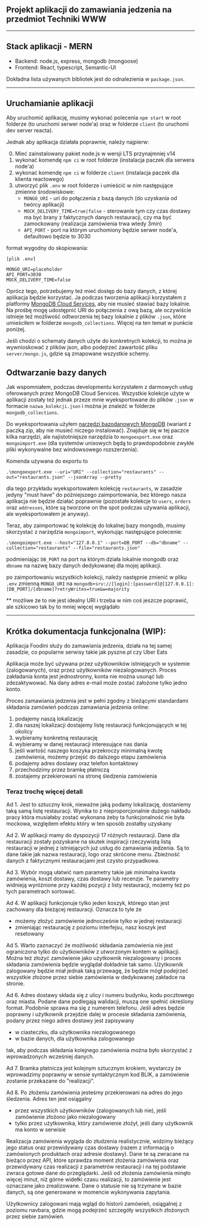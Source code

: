 ## Projekt aplikacji do zamawiania jedzenia na przedmiot Techniki WWW

<hr />

## Stack aplikacji - MERN

-  Backend: node.js, express, mongodb (mongoose)
-  Frontend: React, typescript, Semantic-UI

Dokładna lista używanych bibliotek jest do odnalezienia w `package.json`.

<hr />

## Uruchamianie aplikacji

Aby uruchomić aplikację, musimy wykonać polecenia `npm start` w root folderze (to uruchomi serwer node'a) oraz w folderze `client` (to uruchomi dev server reacta).

Jednak aby aplikacja działała poprawnie, należy najpierw:

0. Mieć zainstalowany pakiet node.js w wersji LTS przynajmniej v14
1. wykonać komendę `npm ci` w root folderze (instalacja paczek dla serwera node'a)
2. wykonać komendę `npm ci` w folderze `client` (instalacja paczek dla klienta reactowego)
3. utworzyć plik `.env` w root folderze i umieścić w nim następujące zmienne środowiskowe:
   -  `MONGO_URI` - uri do połączenia z bazą danych (do uzyskania od twórcy aplikacji)
   -  `MOCK_DELIVERY_TIME=true|false` - sterowanie tym czy czas dostawy ma być brany z faktycznych danych restauracji, czy ma być zamockowany (realizacja zamówienia trwa wtedy 3min)
   -  `API_PORT` - port na którym uruchomiony będzie serwer node'a, defaultowo będzie to 3030

format wygodny do skopiowania:

```
[plik .env]

MONGO_URI=placeholder
API_PORT=3030
MOCK_DELIVERY_TIME=false
```

Oprócz tego, potrzebujemy też mieć dostęp do bazy danych, z której aplikacja będzie korzystać. Ja podczas tworzenia aplikacji korzystałem z platformy [MongoDB Cloud Services](https://cloud.mongodb.com), aby nie musieć stawiać bazy lokalnie. Na prośbę mogę udostępnić URI do połączenia z ową bazą, ale oczywiście istnieje też możliwość odtworzenia tej bazy lokalnie z plików `.json`, które umieściłem w folderze `mongodb_collections`. Więcej na ten temat w punkcie poniżej.

Jeśli chodzi o schematy danych użyte do konkretnych kolekcji, to można je wywnioskować z plików json, albo podejrzeć zawartość pliku `server/mongo.js`, gdzie są zmapowane wszystkie schemy.

## Odtwarzanie bazy danych

Jak wspomniałem, podczas developmentu korzystałem z darmowych usług oferowanych przez MongoDB Cloud Services. Wszystkie kolekcje użyte w aplikacji zostały też jednak przeze mnie wyeksportowane do plików `.json` w formacie `nazwa_kolekcji.json` i można je znaleźć w folderze `mongodb_collections`.

Do wyeksportowania użyłem [narzędzi bazodanowych MongoDB](https://www.mongodb.com/try/download/database-tools) (wariant z paczką zip, aby nie musieć niczego instalować). Znajduje się w tej paczce kilka narzędzi, ale najistotniejsze narzędzia to `mongoexport.exe` oraz `mongoimport.exe` (dla systemów unixowych będą to prawdopodobnie zwykłe pliki wykonywalne bez windowsowego rozszerzenia).

Komenda używana do exportu to

```
.\mongoexport.exe --uri="URI" --collection="restaurants" --out="restaurants.json" --jsonArray --pretty
```

dla tego przykładu wyeksportowałem kolekcję `restaurants`, w zasadzie jedyny "must have" do późniejszego zaimportowania, bez którego nasza aplikacja nie będzie działać poprawnie (pozostałe kolekcje to `users`, `orders` oraz `addresses`, które są tworzone on the spot podczas używania aplikacji, ale wyeksportowałem je anyway).

Teraz, aby zaimportować tę kolekcję do lokalnej bazy mongodb, musimy skorzystać z narzędzia `mongoimport`, wykonując następujące polecenie:

```
.\mongoimport.exe --host="127.0.0.1" --port=DB_PORT --db="dbname" --collection="restaurants" --file="restaurants.json"
```

podmieniając `DB_PORT` na port na którym działa lokalnie mongodb oraz `dbname` na nazwę bazy danych dedykowanej dla mojej aplikacji.

po zaimportowaniu wszystkich kolekcji, należy następnie zmienić w pliku `.env` zmienną `MONGO_URI` na
`mongodb+srv://[login]:[password]@[127.0.0.1]:[DB_PORT]/[dbname]?retryWrites=true&w=majority`

\*\* możliwe że to nie jest idealny URI i trzeba w nim coś jeszcze poprawić, ale szkicowo tak by to mniej więcej wyglądało

<hr />

## Krótka dokumentacja funkcjonalna (WIP):

Aplikacja Foodini służy do zamawiania jedzenia, działa na tej samej zasadzie, co popularne serwisy takie jak pyszne.pl czy Uber Eats

Aplikacja może być używana przez użytkowników istniejących w systemie (zalogowanych), oraz przez użytkowników niezalogowanych. Proces zakładania konta jest jednostronny, konta nie można usunąć lub zdezaktywować. Na dany adres e-mail może zostać założone tylko jedno konto.

Proces zamawiania jedzenia jest w pełni zgodny z bieżącymi standardami składania zamówień podczas zamawiania jedzenia online:

1. podajemy naszą lokalizację
2. dla naszej lokalizacji dostajemy listę restauracji funkcjonujących w tej okolicy
3. wybieramy konkretną restaurację
4. wybieramy w danej restauracji interesujące nas dania
5. jeśli wartość naszego koszyka przekroczy minimalną kwotę zamówienia, możemy przejść do dalszego etapu zamówienia
6. podajemy adres dostawy oraz telefon kontaktowy
7. przechodzimy przez bramkę płatniczą
8. zostajemy przekierowani na stronę śledzenia zamówienia

### Teraz trochę więcej detali

Ad 1. Jest to sztuczny krok, nieważne jaką podamy lokalizację, dostaniemy taką samą listę restauracji. Wynika to z nieproporcjonalnie dużego nakładu pracy która musiałaby zostać wykonana żeby ta funkcjonalność nie była mockowa, względem efektu który w ten sposób zostałby uzyskany

Ad 2. W aplikacji mamy do dyspozycji 17 różnych restauracji. Dane dla restauracji zostały pozyskane na skutek inspiracji rzeczywistą listą restauracji w jednej z istniejących już usług do zamawiania jedzenia. Są to dane takie jak nazwa restauracji, logo oraz skrócone menu. Zbieżność danych z faktycznymi restauracjami jest czysto przypadkowa.

Ad 3. Wybór mogą ułatwić nam parametry takie jak minimalna kwota zamówienia, koszt dostawy, czas dostawy lub recenzje. Te parametry widnieją wyróżnione przy każdej pozycji z listy restauracji, możemy też po tych parametrach sortować.

Ad 4. W aplikacji funkcjonuje tylko jeden koszyk, którego stan jest zachowany dla bieżącej restauracji. Oznacza to tyle że

-  możemy złożyć zamówienie jednocześnie tylko w jednej restauracji
-  zmieniając restaurację z poziomu interfejsu, nasz koszyk jest resetowany

Ad 5. Warto zaznaczyć że możliwość składania zamówienia nie jest ograniczona tylko do użytkowników z utworzonym kontem w aplikacji. Można też złożyć zamówienie jako użytkownik niezalogowany i proces składania zamówienia będzie wyglądał dokładnie tak samo. Użytkownik zalogowany będzie miał jednak taką przewagę, że będzie mógł podejrzeć wszystkie złożone przez siebie zamówienia w dedykowanej zakładce na stronie.

Ad 6. Adres dostawy składa się z ulicy i numeru budynku, kodu pocztowego oraz miasta. Podane dane podlegają walidacji, muszą one spełnić określony format. Podobnie sprawa ma się z numerem telefonu. Jeśli adres będzie poprawny i użytkownik przejdzie dalej w procesie składania zamówienia, podany przez niego adres dostawy jest zapisywany

-  w ciasteczku, dla użytkownika niezalogowanego
-  w bazie danych, dla użytkownika zalogowanego

tak, aby podczas składania kolejnego zamówienia można było skorzystać z wprowadzonych wcześniej danych.

Ad 7. Bramka płatnicza jest kolejnym sztucznym krokiem, wystarczy że wprowadzimy poprawny w sensie syntaktycznym kod BLIK, a zamówienie zostanie przekazane do "realizacji".

Ad 8. Po złożeniu zamówienia jesteśmy przekierowani na adres do jego śledzenia. Adres ten jest osiągalny

-  przez wszystkich użytkowników (zalogowanych lub nie), jeśli zamówienie złożono jako niezalogowany
-  tylko przez użytkownika, który zamówienie złożył, jeśli dany użytkownik ma konto w serwisie

Realizacja zamówienia wygląda do złudzenia realistycznie, widzimy bieżący jego status oraz przewidywany czas dostawy (razem z informacją o zamówionych produktach oraz adresie dostawy). Dane te są zwracane na bieżąco przez API, które sprawdza moment złożenia zamówienia oraz przewidywany czas realizacji z parametrów restauracji i na tej podstawie zwraca gotowe dane do przeglądarki. Jeśli od złożenia zamówienia minęło więcej minut, niż górne widełki czasu realizacji, to zamówienie jest oznaczane jako zrealizowane. Dane o statusie nie są trzymane w bazie danych, są one generowane w momencie wykonywania zapytania.

Użytkownicy zalogowani mają wgląd do historii zamówień, osiągalnej z poziomu navbara, gdzie mogą podejrzeć szczegóły wszystkich złożonych przez siebie zamówień.
